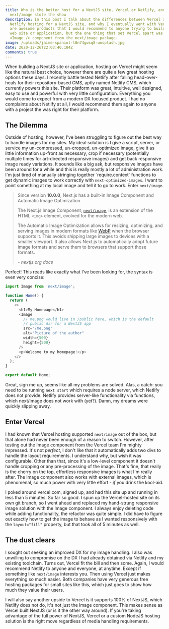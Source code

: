 ```yaml
---
title: Who is the better host for a NextJS site, Vercel or Netlify, and how
  next/image stole the show
description: In this post I talk about the differences between Vercel and
  Netlify hosting for a NextJS site, and why I eventually went with Vercel. Both
  are awesome products that I would recommend to anyone trying to build a modern
  web site or application, but the one thing that set Vercel apart was the
  <Image /> component from the next/image package.
image: /uploads/jaime-spaniol-l0n74gwsq8-unsplash.jpg
date: 2020-12-26T22:03:40.104Z
comments: true
---
```


When building a NextJS site or application, hosting on Vercel might seem like the natural best choice, however there are quite a few great hosting options these days. I recently battle tested Netlify after falling head-over-heals for their repository-based CMS, aptly named Netlify CMS, which currently powers this site. Their platform was great, intuitive, well designed, easy to use and powerful with very little configuration. Everything you would come to expect from a modern DX focused product. I had no complaints about Netlify at all, I would recommend them again to anyone with a project the was right for their platform.

## The Dilemma

Outside of hosting, however, I've been struggling to figure out the best way to handle images for my sites. My ideal solution is I give a script, server, or service my un-compressed, un-cropped, un-optimized image, give it as little information up-front as necessary, crop if necessary (potentially multiple times for art-directed responsive images) and get back responsive image ready variations. It sounds like a big ask, but responsive images have been around for a while and this is really mostly a lot of administration work. I'm just tired of manually stringing together \`require.context\` functions to get dynamic images to work correctly with `next-optimized-images`. I want to point something at my local image and tell it to go to work. Enter `next/image`.

> Since version **10.0.0**, Next.js has a built-in Image Component and Automatic Image Optimization.
>
> The Next.js Image Component, [`next/image`](https://nextjs.org/docs/api-reference/next/image), is an extension of the HTML `<img>` element, evolved for the modern web.
>
> The Automatic Image Optimization allows for resizing, optimizing, and serving images in modern formats like [WebP](https://developer.mozilla.org/en-US/docs/Web/Media/Formats/Image_types) when the browser supports it. This avoids shipping large images to devices with a smaller viewport. It also allows Next.js to automatically adopt future image formats and serve them to browsers that support those formats.
>
> _\- nextjs.org docs_

Perfect! This reads like exactly what I've been looking for, the syntax is even very concise:

```javascript
import Image from 'next/image';

function Home() {
  return (
    <>
      <h1>My Homepage</h1>
      <Image
        // me.png would live in /public here, which is the default
        // public dir for a NextJS app
        src="/me.png"
        alt="Picture of the author"
        width={500}
        height={500}
      />
      <p>Welcome to my homepage!</p>
    </>
  );
}

export default Home;
```

Great, sign me up, seems like all my problems are solved. Alas, a catch: you need to be running `next start` which requires a node server, which Netlify does not provide. Netlify provides server-like functionality via functions, which next/image does not work with (yet?). Damn, my dreams were quickly slipping away.

## Enter Vercel

I had known that Vercel hosting supported `next/image` out of the box, but that alone had never been enough of a reason to switch. However, after testing out the Image component from the Vercel team I'm mighty impressed. It's not _perfect_, I don't like that it automatically adds two divs to handle the layout requirements. I understand why, but wish it was configurable. Other than that, since it's a low-level component it doesn't handle cropping or any pre-processing of the image. That's fine, that really is the cherry on the top, effortless responsive images is what I'm really after. The Image component also works with external images, which is phenomenal, so much power with very little effort - _if_ you drink the kool-aid.

I poked around vercel.com, signed up, and had this site up and running in less than 5 minutes. So far so good. I spun up the Vercel-hosted site on its own git branch, so I went ahead and replaced my hand-strung responsive image solution with the Image component. I always enjoy deleting code while adding functionality, the refactor was quite simple. I did have to figure out exactly how to get the image to behave as I wanted responsively with the `layout="fill"` property, but that took all of 5 minutes as well.

## The dust clears

I sought out seeking an improved DX for my image handling. I also was unwilling to compromise on the DX I had already obtained via Netlify and my existing toolchain. Turns out, Vercel fit the bill and then some. Again, I would recommend Netlify to anyone and everyone, at anytime. Except if something like `next/image` interests you. Then using Vercel just makes everything so much easier. Both companies have very generous free hosting packages for small sites like this, which just goes to show how much they value their users.

I will also say another upside to Vercel is it supports 100% of NextJS, which Netlify does not do, it's not just the Image component. This makes sense as Vercel built NextJS (or is it the other way around). If you're taking advantage of the full power of NextJS, Vercel or a custom NodeJS hosting solution is the right move regardless of media handling requirements.
